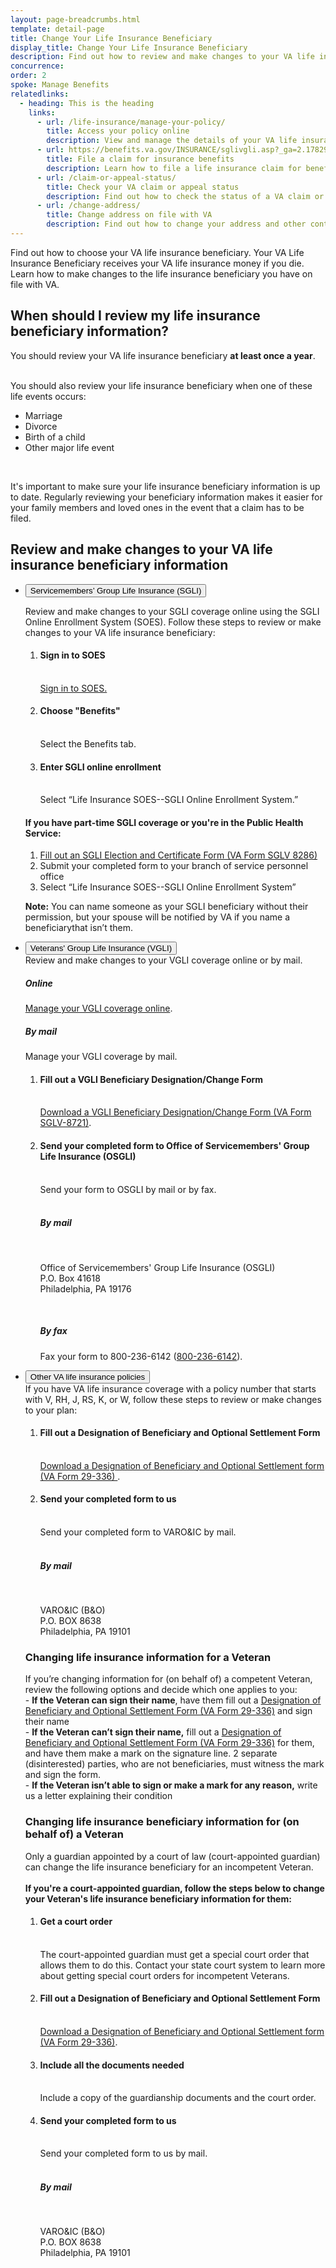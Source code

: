 ```yaml
---
layout: page-breadcrumbs.html
template: detail-page
title: Change Your Life Insurance Beneficiary
display_title: Change Your Life Insurance Beneficiary
description: Find out how to review and make changes to your VA life insurance coverage. Learn how to review and change your VA life insurance beneficiary.
concurrence: 
order: 2
spoke: Manage Benefits
relatedlinks:
  - heading: This is the heading
    links: 
      - url: /life-insurance/manage-your-policy/
        title: Access your policy online
        description: View and manage the details of your VA life insurance policy online. 
      - url: https://benefits.va.gov/INSURANCE/sglivgli.asp?_ga=2.178295469.801410513.1555939590-1758989635.1554476670
        title: File a claim for insurance benefits
        description: Learn how to file a life insurance claim for benefits.
      - url: /claim-or-appeal-status/
        title: Check your VA claim or appeal status
        description: Find out how to check the status of a VA claim or appeal online
      - url: /change-address/
        title: Change address on file with VA
        description: Find out how to change your address and other contact information in your VA.gov profile. 
---
```

<div class="va-introtext">

Find out how to choose your VA life insurance beneficiary. Your VA Life Insurance Beneficiary receives your VA life insurance money if you die. Learn how to make changes to the life insurance beneficiary you have on file with VA. 

</div>

## When should I review my life insurance beneficiary information? 

You should review your VA life insurance beneficiary <strong>at least once a year</strong>. <br><br>

You should also review your life insurance beneficiary when one of these life events occurs:

- Marriage
- Divorce
- Birth of a child
- Other major life event
<br>

It's important to make sure your life insurance beneficiary information is up to date. Regularly reviewing your beneficiary information makes it easier for your family members and loved ones in the event that a claim has to be filed.

## Review and make changes to your VA life insurance beneficiary information

<ul class="usa-accordion" aria-multiselectable="true">
  <li>
  <button class="usa-button-unstyled usa-accordion-button" aria-controls="update-sgli">Servicemembers’ Group Life Insurance (SGLI)</button>
  <div id="update-sgli" class="usa-accordion-content">
    
  
  Review and make changes to your SGLI coverage online using the SGLI Online Enrollment System (SOES). Follow these steps to review or make changes to  your   VA life insurance beneficiary:
  
  <ol class="process">
    <li class="process-step list-one"><h4>Sign in to SOES</h4><br><a href="https://milconnect.dmdc.osd.mil/milconnect/">Sign in to SOES.</a></li>
    <li class="process-step list-two"><h4>Choose "Benefits"</h4><br> Select the Benefits tab.</li>
    <li class="process-step list-three"><h4>Enter SGLI online enrollment</h4><br> Select “Life Insurance SOES--SGLI Online Enrollment System.”</li>
  </ol>
  
  #### If you have part-time SGLI coverage or you're in the Public Health Service:
  
  <ol class="process">
    <li class="process-step list-one"><a href="https://www.benefits.va.gov/INSURANCE/forms/8286.htmServicemembers’ Group Life Insurance Election and    Certificate">Fill out an SGLI Election and Certificate Form (VA Form SGLV 8286)</a></li>
    <li class="process-step list-two">Submit your completed form to your branch of service personnel office</li>
    <li class="process-step list-three">Select “Life Insurance SOES--SGLI Online Enrollment System”</li>
  </ol>
  
  **Note:** You can name someone as your SGLI beneficiary without their permission, but your spouse will be notified by VA if you name a beneficiarythat     isn’t them.
    
    
  </div>
  </li>
</ul>

<ul class="usa-accordion" aria-multiselectable="true">
  <li>
  <button class="usa-button-unstyled usa-accordion-button" aria-controls="update-vgli">Veterans' Group Life Insurance (VGLI)</button>
  <div id="update-vgli" class="usa-accordion-content">
    Review and make changes to your VGLI coverage online or by mail. 
    <h5>Online</h5>
    <a href="https://ssologin.prudential.com/app/giosgli/Login.fcc?TYPE=33554433&REALMOID=06-000eb2bc-e833-1efc-9d9b-348e307ff004&GUID=&SMAUTHREASON=0&METHOD=GET&SMAGENTNAME=giosgli&TARGET=-SM-HTTPS%3a%2f%2fgiosgli%2eprudential%2ecom%2fosgli%2fController%2flogin%3faction%3dreturn">Manage your VGLI coverage online</a>.
    <h5>By mail</h5>
    Manage your VGLI coverage by mail. 
    
   <ol class="process">
    <li class="process-step list-one"><h4>Fill out a VGLI Beneficiary Designation/Change Form</h4><br>
      <a href="https://www.benefits.va.gov/INSURANCE/forms/8721.htm">Download a VGLI Beneficiary Designation/Change Form (VA Form SGLV-8721)</a>.</li>
    <li class="process-step list-two"><h4>Send your completed form to Office of Servicemembers' Group Life Insurance (OSGLI)</h4><br>
      Send your form to OSGLI by mail or by fax.
      <br>
      <br>
      <h5>By mail</h5>
      <br>
      <p class="va-address-block">
      Office of Servicemembers' Group Life Insurance (OSGLI)<br>
      P.O. Box 41618<br>
      Philadelphia, PA 19176<br>
  </p>
      <br>
      <h5>By fax</h5>
      Fax your form to 800-236-6142 (<a href="tel:+18002366142">800-236-6142</a>).
    </li>
  </ol>
  </div>
  </li>
</ul>

<ul class="usa-accordion" aria-multiselectable="true">
  <li>
    <button class="usa-button-unstyled usa-accordion-button" aria-controls="update-other">Other VA life insurance policies</button>
    <div id="update-other" class="usa-accordion-content">
      If you have VA life insurance coverage with a policy number that starts with V, RH, J, RS, K, or W, follow these steps to review or make changes to   your   plan:
      <ol class="process">
        <li class="process-step list-one"><h4>Fill out a Designation of Beneficiary and Optional Settlement Form</h4><br>
          <a href="https://www.benefits.va.gov/INSURANCE/forms/29-336.htm">Download a Designation of Beneficiary and Optional Settlement form (VA Form   29-336)  </a>.</li>
        <li class="process-step list-two"><h4>Send your completed form to us</h4><br>
          Send your completed form to VARO&IC by mail.
          <br>
          <br>
          <h5>By mail</h5>
          <br>
          <p class="va-address-block">
          VARO&IC (B&O)<br>
          P.O. BOX 8638<br>
          Philadelphia, PA 19101<br>
          </p>
        </li>
      </ol>
    <h3>Changing life insurance information for a Veteran</h3>
    If you’re changing information for (on behalf of) a competent Veteran, review the following options and decide which one applies to you: <br>
    - <strong>If the Veteran can sign their name</strong>, have them fill out a <a href="https://www.benefits.va.gov/INSURANCE/forms/29-336.htm">Designation of Beneficiary and Optional Settlement Form (VA Form 29-336)</a> and sign their name<br>
    - <strong>If the Veteran can’t sign their name,</strong> fill out a <a href="https://www.benefits.va.gov/INSURANCE/forms/29-336.htm">Designation of Beneficiary and Optional Settlement Form (VA Form 29-336)</a> for them, and have them make a mark on the signature line. 2 separate (disinterested) parties, who are   not   beneficiaries, must witness the mark and sign the form.<br>
    - <strong>If the Veteran isn’t able to sign or make a mark for any reason,</strong> write us a letter explaining their condition
    <h3>Changing life insurance beneficiary information for (on behalf of) a Veteran</h3>
    Only a guardian appointed by a court of law (court-appointed guardian) can change the life insurance beneficiary for an incompetent Veteran.     
    <br>
    <br>
    <strong>If you're a court-appointed guardian, follow the steps below to change your Veteran's life insurance beneficiary information for them:</strong> 
    <ol class="process">
      <li class="process-step list-one"><h4>Get a court order</h4><br>
       The court-appointed guardian must get a special court order that allows them to do this. Contact your state court system to learn more about getting     special court orders for incompetent Veterans.</li>
      <li class="process-step list-two"><h4>Fill out a Designation of Beneficiary and Optional Settlement Form</h4><br>
      <a href="https://www.benefits.va.gov/INSURANCE/forms/29-336.htm">Download a Designation of Beneficiary and Optional Settlement form (VA Form 29-336)</a>.</li>
      <li class="process-step list-three"><h4>Include all the documents needed</h4><br>
       Include a copy of the guardianship documents and the court order.</li>
      <li class="process-step list-four"><h4>Send your completed form to us</h4><br>
        Send your completed form to us by mail.
        <br>
        <br>
        <h5>By mail</h5>
        <br>
        <p class="va-address-block">
        VARO&IC (B&O)<br>
        P.O. BOX 8638<br>
        Philadelphia, PA 19101<br>
        </p>
      </li>
    </ol>
    </div>
  </li>
</ul>